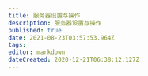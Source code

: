 ```yaml
---
title: 服务器设置与操作
description: 服务器设置与操作
published: true
date: 2021-08-23T03:57:53.964Z
tags: 
editor: markdown
dateCreated: 2020-12-21T06:38:12.127Z
---
```


# 